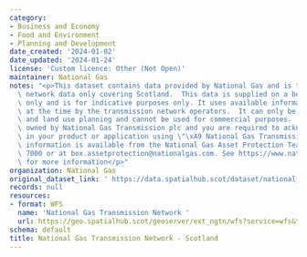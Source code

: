 ```yaml
---
category:
- Business and Economy
- Food and Environment
- Planning and Development
date_created: '2024-01-02'
date_updated: '2024-01-24'
license: 'Custom licence: Other (Not Open)'
maintainer: National Gas
notes: "<p>This dataset contains data provided by National Gas and is the gas transmission\
  \ network data only covering Scotland.  This data is supplied on a best-effort basis\
  \ only and is for indicative purposes only. It uses available information as documented\
  \ at the time by the transmission network operators.  It can only be used for emergency\
  \ and land use planning and cannot be used for commercial purposes.   The data is\
  \ owned by National Gas Transmission plc and you are required to acknowledge them\
  \ in your product or application using \"\xA9 National Gas Transmission\".   Further\
  \ information is available from the National Gas Asset Protection Team on 0800 970\
  \ 7000 or at box.assetprotection@nationalgas.com. See https://www.nationalgas.com/land-and-assets/network-route-maps\
  \ for more information</p>"
organization: National Gas
original_dataset_link: ' https://data.spatialhub.scot/dataset/national_gas_transmission_network-ng'
records: null
resources:
- format: WFS
  name: 'National Gas Transmission Network '
  url: https://geo.spatialhub.scot/geoserver/ext_ngtn/wfs?service=wfs&typeName=ext_ngtn:pub_ngtn
schema: default
title: National Gas Transmission Network - Scotland
---
```

